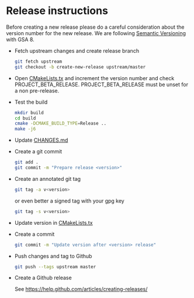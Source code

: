 # Release instructions

Before creating a new release please do a careful consideration about the
version number for the new release. We are following
[Semantic Versioning](https://semver.org/) with GSA 8.

* Fetch upstream changes and create release branch

  ```sh
  git fetch upstream
  git checkout -b create-new-release upstream/master
  ```

* Open [CMakeLists.tx](https://github.com/greenbone/gsa/blob/master/CMakeLists.txt)
  and increment the version number and check PROJECT_BETA_RELEASE.
  PROJECT_BETA_RELEASE must be unset for a non pre-release.

* Test the build

  ```sh
  mkdir build
  cd build
  cmake -DCMAKE_BUILD_TYPE=Release ..
  make -j6
  ```

* Update [CHANGES.md](https://github.com/greenbone/gsa/blob/master/CHANGES.md)

* Create a git commit

  ```sh
  git add .
  git commit -m "Prepare release <version>"
  ```

* Create an annotated git tag

  ```sh
  git tag -a v<version>
  ```

  or even better a signed tag with your gpg key

  ```sh
  git tag -s v<version>
  ```

* Update version in [CMakeLists.tx](https://github.com/greenbone/gsa/blob/master/CMakeLists.txt)

* Create a commit

  ```sh
  git commit -m "Update version after <version> release"
  ```

* Push changes and tag to Github

  ```sh
  git push --tags upstream master
  ```

* Create a Github release

  See https://help.github.com/articles/creating-releases/
